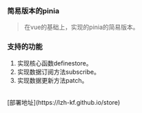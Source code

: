 ### 简易版本的pinia
> 在vue的基础上，实现的pinia的简易版本。
### 支持的功能
1. 实现核心函数definestore。
2. 实现数据订阅方法subscribe。
3. 实现数据更新方法patch。
<br/>
[部署地址](https://lzh-kf.github.io/store)
